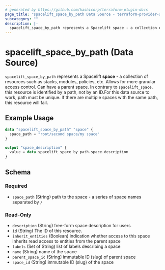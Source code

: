 ```yaml
---
# generated by https://github.com/hashicorp/terraform-plugin-docs
page_title: "spacelift_space_by_path Data Source - terraform-provider-spacelift"
subcategory: ""
description: |-
  spacelift_space_by_path represents a Spacelift space - a collection of resources such as stacks, modules, policies, etc. Allows for more granular access control. Can have a parent space. In contrary to spacelift_space, this resource is identified by a path, not by an ID.For this data source to work, path must be unique. If there are multiple spaces with the same path, this resource will fail.
---
```


# spacelift_space_by_path (Data Source)

`spacelift_space_by_path` represents a Spacelift **space** - a collection of resources such as stacks, modules, policies, etc. Allows for more granular access control. Can have a parent space. In contrary to `spacelift_space`, this resource is identified by a path, not by an ID.For this data source to work, path must be unique. If there are multiple spaces with the same path, this resource will fail.

## Example Usage

```terraform
data "spacelift_space_by_path" "space" {
  space_path = "root/second space/my space"
}

output "space_description" {
  value = data.spacelift_space_by_path.space.description
}
```

<!-- schema generated by tfplugindocs -->
## Schema

### Required

- `space_path` (String) path to the space - a series of space names separated by `/`

### Read-Only

- `description` (String) free-form space description for users
- `id` (String) The ID of this resource.
- `inherit_entities` (Boolean) indication whether access to this space inherits read access to entities from the parent space
- `labels` (Set of String) list of labels describing a space
- `name` (String) name of the space
- `parent_space_id` (String) immutable ID (slug) of parent space
- `space_id` (String) immutable ID (slug) of the space


